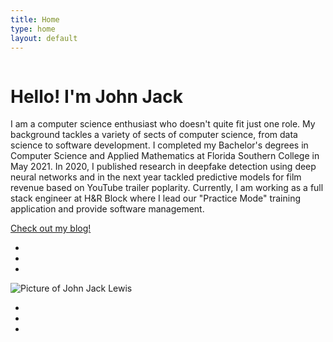```yaml
---
title: Home
type: home
layout: default
---
```

<div class="container" id="intro-container">
    <div class="row" id="main-profile">
        <div class="one-half column" id="type">
            <h1 id="hello">Hello! I'm John Jack</h1>
            <p id="intro">I am a computer science enthusiast who doesn't quite fit just one role. My background tackles a variety of sects of computer science, from data science to software development. I completed my Bachelor's degrees in Computer Science and Applied Mathematics at Florida Southern College in May 2021. In 2020, I published research in deepfake detection using deep neural networks and in the next year tackled predictive models for film revenue based on YouTube trailer poplarity. Currently, I am working as a full stack engineer at H&R Block where I lead our "Practice Mode" training application and provide software management.</p>
            <a href='{{ "/blog.html" | relative_url }}' class="button">Check out my blog!</a>
            <div id="social-row">
                <ul>
                    <li><a href="https://www.linkedin.com/in/johnjacklewis/"><i class="fab fa-linkedin fa-lg"></i></a>
                    </li>
                    <li><a href="https://www.github.com/jklewis99/"><i class="fab fa-github fa-lg"></i></a></li>
                    <li><a href="https://youtu.be/BitpKY6JBSw"><i class="fab fa-youtube fa-lg"></i></a></li>
                    <!-- link to conference publication when done -->
                    <!-- <li><a href="https://www.youtube.com/channel/UCQUhcQuvPkmeAtqyz4AHILQ?view_as=subscriber"><i class="fab fa-youtube"></i></a></li> -->
                </ul>
            </div>
        </div>
        <div class="one-half column">
            <div id="john-jack-profile">
                <img id="john-jack-img" alt="Picture of John Jack Lewis" src="{{site.baseurl}}/assets/images/john-jack.png">
            </div>
            <div id="social">
                <ul>
                    <li><a href="https://www.linkedin.com/in/johnjacklewis/"><i class="fab fa-linkedin fa-lg"></i></a>
                    </li>
                    <li><a href="https://www.github.com/jklewis99/"><i class="fab fa-github fa-lg"></i></a></li>
                    <li><a href="https://youtu.be/BitpKY6JBSw"><i class="fab fa-youtube fa-lg"></i></a></li>
                    <!-- link to conference publication when done -->
                    <!-- <li><a href="https://www.youtube.com/channel/UCQUhcQuvPkmeAtqyz4AHILQ?view_as=subscriber"><i class="fab fa-youtube"></i></a></li> -->
                </ul>
            </div>
        </div>
    </div>
</div>
